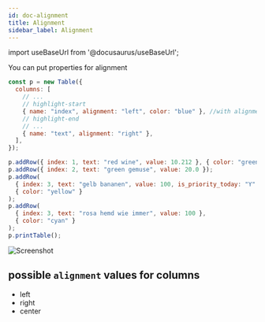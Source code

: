 ```yaml
---
id: doc-alignment
title: Alignment
sidebar_label: Alignment
---
```


import useBaseUrl from '@docusaurus/useBaseUrl';

You can put properties for alignment

```javascript
const p = new Table({
  columns: [
    // ...
    // highlight-start
    { name: "index", alignment: "left", color: "blue" }, //with alignment and color
    // highlight-end
    // ...
    { name: "text", alignment: "right" },
  ],
});

p.addRow({ index: 1, text: "red wine", value: 10.212 }, { color: "green" });
p.addRow({ index: 2, text: "green gemuse", value: 20.0 });
p.addRow(
  { index: 3, text: "gelb bananen", value: 100, is_priority_today: "Y" },
  { color: "yellow" }
);
p.addRow(
  { index: 3, text: "rosa hemd wie immer", value: 100 },
  { color: "cyan" }
);
p.printTable();
```

![Screenshot](https://cdn.jsdelivr.net/gh/ayonious/console-table-printer@master/static-resources/screenshot-thin-border-column-props.2.png)

## possible `alignment` values for columns

- left
- right
- center
